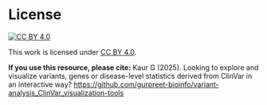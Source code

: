 # License
[![CC BY 4.0](https://i.creativecommons.org/l/by/4.0/88x31.png)](http://creativecommons.org/licenses/by/4.0/)

This work is licensed under [CC BY 4.0](http://creativecommons.org/licenses/by/4.0/). 

**If you use this resource, please cite:**
Kaur G (2025). Looking to explore and visualize variants, genes or disease-level statistics derived from ClinVar in an interactive way? https://github.com/gurpreet-bioinfo/variant-analysis_ClinVar_visualization-tools
